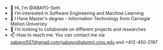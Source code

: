 - 👋 Hi, I’m @ABAYO-Seth
- 👀 I’m interested in Software Engineering and Machine Learning
- 🌱 I Have Master's degree - Information Technology from Carnegie Mellon Univeristy
- 💞️ I’m looking to collaborate on different projects and researches 
- 📫 How to reach me: You can contact me via sabayo507@gmail.com/sabayo@alumni.cmu.edu and +412-450-2197

<!---
ABAYO-Seth/ABAYO-Seth is a ✨ special ✨ repository because its `README.md` (this file) appears on your GitHub profile.
You can click the Preview link to take a look at your changes.
--->
